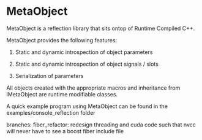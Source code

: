 # MetaObject

MetaObject is a reflection library that sits ontop of Runtime Compiled C++.

MetaObject provides the following features:

1) Static and dynamic introspection of object parameters

2) Static and dynamic introspection of object signals / slots

3) Serialization of parameters

All objects created with the appropriate macros and inheritance from IMetaObject are runtime modifiable classes.

A quick example program using MetaObject can be found in the examples/console_reflection folder

branches:
fiber_refactor: redesign threading and cuda code such that nvcc will never have to see a boost fiber include file

